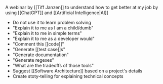 A webinar by [[Tiff Janzen]] to understand how to get better at my job by using [[ChatGPT]] and [[Artificial Intelligence|AI]]

- Do not use it to learn problem solving
- "Explain it to me as I am a child/dumb"
- "Explain it to me in simple terms"
- "Explain it to me as a developer would"
- "Comment this [[code]]"
- "Generate [[test case]]s"
- "Generate documentation"
- "Generate regexes"
- "What are the tradeoffs of those tools"
- Suggest [[Software Architecture]] based on a project's details
- Create stoty-telling for explaining technical concepts

